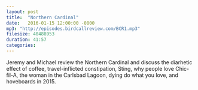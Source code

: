 ```yaml
---
layout: post
title:  "Northern Cardinal"
date:   2016-01-15 12:00:00 -0800
mp3: "http://episodes.birdcallreview.com/BCR1.mp3"
filesize: 40488953
duration: 41:57
categories: 
---
```


Jeremy and Michael review the Northern Cardinal and discuss the diarhetic effect of coffee, travel-inflicted constipation, Sting, why people love Chic-fil-A, the woman in the Carlsbad Lagoon, dying do what you love, and hoveboards in 2015.
